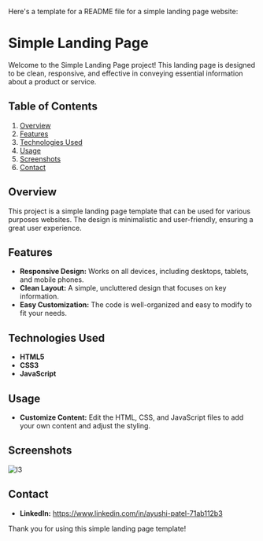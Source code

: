 Here's a template for a README file for a simple landing page website:

# Simple Landing Page

Welcome to the Simple Landing Page project! This landing page is designed to be clean, responsive, and effective in conveying essential information about a product or service.

## Table of Contents

1. [Overview](#overview)
2. [Features](#features)
3. [Technologies Used](#technologies-used)
4. [Usage](#usage)
5. [Screenshots](#screenshots)
6. [Contact](#contact)

## Overview

This project is a simple landing page template that can be used for various purposes websites. The design is minimalistic and user-friendly, ensuring a great user experience.

## Features

- **Responsive Design:** Works on all devices, including desktops, tablets, and mobile phones.
- **Clean Layout:** A simple, uncluttered design that focuses on key information.
- **Easy Customization:** The code is well-organized and easy to modify to fit your needs.

## Technologies Used

- **HTML5**
- **CSS3**
- **JavaScript**

## Usage

- **Customize Content:** Edit the HTML, CSS, and JavaScript files to add your own content and adjust the styling.

## Screenshots

![l3](https://github.com/AYUSHI26-02/Simple-Landing-Page/assets/173496670/af82c49d-95e1-4e95-b1b1-a7216d576d05)

## Contact

- **LinkedIn:** https://www.linkedin.com/in/ayushi-patel-71ab112b3

Thank you for using this simple landing page template!
